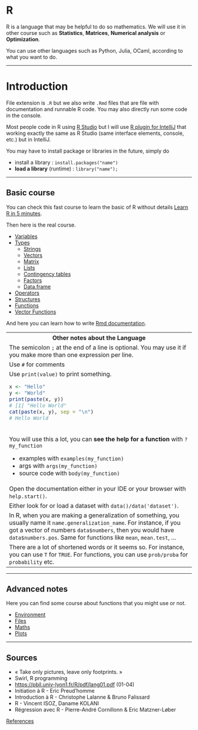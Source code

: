 # R

R is a language that may be helpful to do so mathematics. We will use it in other course such as **Statistics**, **Matrices**,  **Numerical analysis** or **Optimization**.

You can use other languages such as Python, Julia, OCaml, according to what you want to do.

<hr class="sl">

# Introduction

File extension is ``.R`` but we also write
``.Rmd`` files that are file with documentation
and runnable R code. You may also directly run some
code in the console.

Most people code in R using [R Studio](https://www.rstudio.com/)
but I will use [R plugin for IntelliJ](https://plugins.jetbrains.com/plugin/6632-r-language-for-intellij)
that working exactly the same as R Studio (same
interface elements, console, etc.) but in IntelliJ.

You may have to install package or libraries in the future,
simply do

* install a library : ``install.packages("name")``
* **load a library** (runtime) : ``library("name");``

<hr class="sr">

## Basic course

You can check this fast course
to learn the basic of R without details [Learn R
in 5 minutes](5min.md).

Then here is the real course.

* [Variables](syntax/variables.md)
* [Types](syntax/types.md)
  * [Strings](syntax/types/strings.md)
  * [Vectors](syntax/types/vectors.md)
  * [Matrix](syntax/types/matrix.md)
  * [Lists](syntax/types/lists.md)
  * [Contingency tables](syntax/types/table.md)
  * [Factors](syntax/types/factors.md)
  * [Data.frame](syntax/types/data-frame.md)
* [Operators](syntax/operators.md)
* [Structures](syntax/structures.md)
* [Functions](syntax/functions.md)
* [Vector Functions](syntax/types/vectors-fun.md)

And here you can learn how to write
[Rmd documentation](rmd.md).

<table class="table table-dark table-bordered table-striped">
<tr><th class="text-center">Other notes about the Language</th></tr>
<tr><td>
The semicolon <code>;</code> at the end of a line is optional.
You may use it if you make more than one expression
per line.
</td></tr>
<tr><td> 
Use <code>#</code> for comments
</td></tr>
<tr><td> 
Use <code>print(value)</code> to print something.

```r
x <- "Hello"
y <- "World"
print(paste(x, y))
# [1] "Hello World"
cat(paste(x, y), sep = "\n")
# Hello World
```
</td></tr>
<tr><td>

You will use this a lot, you can
**see the help for a function** with ``?my_function``
* examples with ``examples(my_function)``
* args with ``args(my_function)``
* source code with ``body(my_function)``
</td></tr>
<tr><td>
Open the documentation either in your IDE or your browser
with <code>help.start()</code>.
</td></tr>
<tr><td>
Either look for or load a dataset
with <code>data()/data('dataset')</code>.
</td></tr>
<tr><td>
In R, when you are making a generalization of something,
you usually name it <code>name.generalization_name</code>.
For instance, 
if you got a vector of numbers <code>data$numbers</code>,
then you would have <code>data$numbers.pos</code>. Same
for functions like <code>mean</code>, <code>mean.test</code>,
...
</td></tr>
<tr><td>
There are a lot of shortened words or it seems so. For instance,
you can use <code>T</code> for <code>TRUE</code>. For functions,
you can use <code>prob/proba</code> for <code>probability</code> etc.
</td></tr>
</table>

<hr class="sl">

## Advanced notes

Here you can find some course about functions
that you might use or not.

* [Environment](utils/environment.md)
* [Files](utils/files.md)
* [Maths](utils/maths.md)
* [Plots](utils/plot.md)

<hr class="sr">

## Sources

* « Take only pictures, leave only footprints. »
* Swirl, R programming
* <https://pbil.univ-lyon1.fr/R/pdf/lang01.pdf> (01-04)
* Initiation à R - Eric Preud’homme
* Introduction à R - Christophe Lalanne & Bruno Falissard
* R - Vincent ISOZ, Daname KOLANI
* Régression avec R - Pierre-André Cornillonn & Eric Matzner-Løber

[References](refs.md)